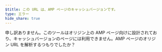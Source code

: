 ```yaml
---
$title: この URL は、AMP ページのキャッシュバージョンです。
type: エラー
hide_share: true
---
```


申し訳ありません。このツールはオリジン上の AMP ページ向けに設計されており、キャッシュバージョンのページには利用できません。AMP ページのオリジン URL を解析するつもりでしたか？
